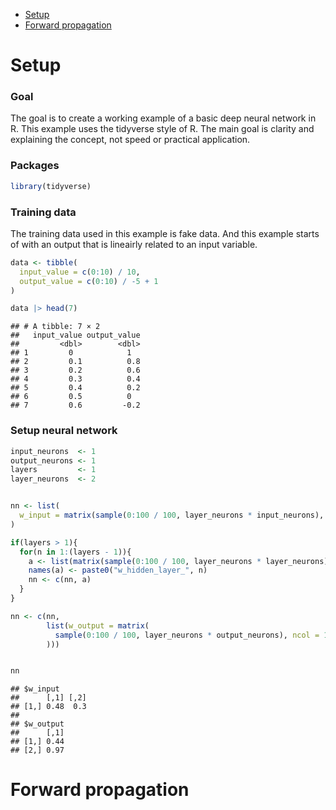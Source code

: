 
- <a href="#setup" id="toc-setup">Setup</a>
- <a href="#forward-propagation" id="toc-forward-propagation">Forward
  propagation</a>

# Setup

### Goal

The goal is to create a working example of a basic deep neural network
in R. This example uses the tidyverse style of R. The main goal is
clarity and explaining the concept, not speed or practical application.

### Packages

``` r
library(tidyverse)
```

### Training data

The training data used in this example is fake data. And this example
starts of with an output that is lineairly related to an input variable.

``` r
data <- tibble(
  input_value = c(0:10) / 10,
  output_value = c(0:10) / -5 + 1
)

data |> head(7)
```

    ## # A tibble: 7 × 2
    ##   input_value output_value
    ##         <dbl>        <dbl>
    ## 1         0            1  
    ## 2         0.1          0.8
    ## 3         0.2          0.6
    ## 4         0.3          0.4
    ## 5         0.4          0.2
    ## 6         0.5          0  
    ## 7         0.6         -0.2

### Setup neural network

``` r
input_neurons  <- 1
output_neurons <- 1
layers         <- 1
layer_neurons  <- 2


nn <- list(
  w_input = matrix(sample(0:100 / 100, layer_neurons * input_neurons), nrow = 1)
)

if(layers > 1){
  for(n in 1:(layers - 1)){
    a <- list(matrix(sample(0:100 / 100, layer_neurons * layer_neurons), nrow = layer_neurons))
    names(a) <- paste0("w_hidden_layer_", n)
    nn <- c(nn, a)
  }
}

nn <- c(nn,
        list(w_output = matrix(
          sample(0:100 / 100, layer_neurons * output_neurons), ncol = 1
        )))


nn
```

    ## $w_input
    ##      [,1] [,2]
    ## [1,] 0.48  0.3
    ## 
    ## $w_output
    ##      [,1]
    ## [1,] 0.44
    ## [2,] 0.97

# Forward propagation
